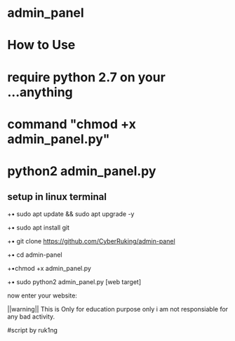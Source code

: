 # admin_panel
# How to Use 
# require python 2.7 on your ...anything
# command "chmod +x admin_panel.py"
# python2 admin_panel.py
## setup in linux terminal 

+• sudo apt update && sudo apt upgrade -y

+• sudo apt install git

+• git clone https://github.com/CyberRuking/admin-panel 

+• cd admin-panel

+•chmod +x admin_panel.py

+• sudo python2 admin_panel.py [web target]

now enter your website:

||warning|| This is Only for education purpose only i am not responsiable for any bad activity.

#script by ruk1ng
